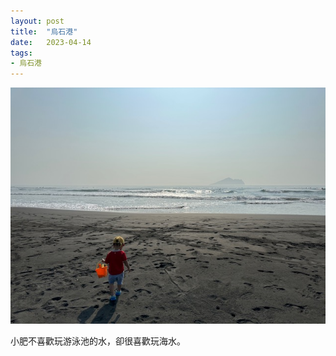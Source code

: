 ```yaml
---
layout: post
title:  "烏石港"
date:   2023-04-14
tags:
- 烏石港
---
```

![烏石港](/media/2023-04-14-烏石港.jpeg)

小肥不喜歡玩游泳池的水，卻很喜歡玩海水。
